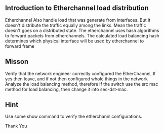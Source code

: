 ## Introduction to Etherchannel load distribution 
Etherchannel Also handle load that was generate from interfaces. But it doesn't distribute the traffic equally among the links. Mean the traffic doesn't goes on a distributed state. The etherchannel uses hash algorithms to forward packets from etherchannels. The calculated load  balancing hash determines which physical interface will be used by etherchannel to forward frame 


## Misson
Verify that the network engineer correctly configured the EtherChannel, If yes then leave, and if not then configured whole things in the network
Analyze the load balancing method, therefore If the switch use the src mac method for load balancing, then change it into sec-dst-mac.


## Hint
Use some show command to verify the etherchannl configurations.

Thank You
